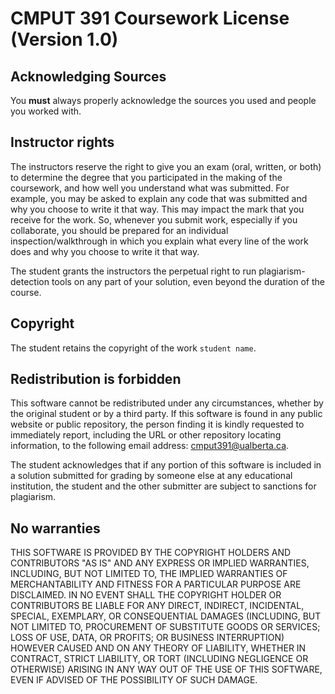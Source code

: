 
# CMPUT 391 Coursework License (Version 1.0)

## Acknowledging Sources
You **must** always properly acknowledge the sources you used and people you worked with.

## Instructor rights

The instructors reserve the right to give you an exam (oral, written, or both) to determine the degree that you participated in the making of the coursework, and how well you understand what was submitted. For example, you may be asked to explain any code that was submitted and why you choose to write it that way. This may impact the mark that you receive for the work. So, whenever you submit work, especially if you collaborate, you should be prepared for an individual inspection/walkthrough in which you explain what every line of the work does and why you choose to write it that way.

The student grants the instructors the perpetual right to run plagiarism-detection tools on any part of your solution, even beyond the duration of the course.

## Copyright

The student retains the copyright of the work `student name`.

## Redistribution is forbidden

This software cannot be redistributed under any circumstances, whether by the original student or by a third party. If this software is found in any public website or public repository, the person finding it is kindly requested to immediately report, including the URL or other repository locating information, to the following email address: [cmput391@ualberta.ca](mailto:cmput391@ualberta.ca).

The student acknowledges that if any portion of this software is included in a solution submitted for grading by someone else at any educational institution, the student and the other submitter are subject to sanctions for plagiarism.

## No warranties

THIS SOFTWARE IS PROVIDED BY THE COPYRIGHT HOLDERS AND CONTRIBUTORS "AS IS" AND ANY EXPRESS OR IMPLIED WARRANTIES, INCLUDING, BUT NOT LIMITED TO, THE IMPLIED WARRANTIES OF MERCHANTABILITY AND FITNESS FOR A PARTICULAR PURPOSE ARE DISCLAIMED. IN NO EVENT SHALL THE COPYRIGHT HOLDER OR CONTRIBUTORS BE LIABLE FOR ANY DIRECT, INDIRECT, INCIDENTAL, SPECIAL, EXEMPLARY, OR CONSEQUENTIAL DAMAGES (INCLUDING, BUT NOT LIMITED TO, PROCUREMENT OF SUBSTITUTE GOODS OR SERVICES; LOSS OF USE, DATA, OR PROFITS; OR BUSINESS INTERRUPTION) HOWEVER CAUSED AND ON ANY THEORY OF LIABILITY, WHETHER IN CONTRACT, STRICT LIABILITY, OR TORT (INCLUDING NEGLIGENCE OR OTHERWISE) ARISING IN ANY WAY OUT OF THE USE OF THIS SOFTWARE, EVEN IF ADVISED OF THE POSSIBILITY OF SUCH DAMAGE.